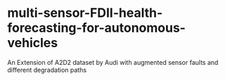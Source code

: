 # multi-sensor-FDII-health-forecasting-for-autonomous-vehicles
An Extension of A2D2 dataset by Audi with augmented sensor faults and different degradation paths
